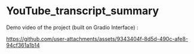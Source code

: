 # YouTube_transcript_summary
Demo video of the project (built on Gradio Interface) :

 






https://github.com/user-attachments/assets/9343404f-8d5d-490c-afe8-94cf361a1b14

